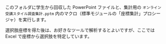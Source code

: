 このフォルダに学生から回収した PowerPoint ファイルと、集計用の `オンライン受講スタイル調査集計.pptm` 内のマクロ（標準モジュールの「座標集計」プロシージャ）を実行します。

選択肢座標を得た後は、お好きなツールで解析するとよいですが、ここでは Excel で座標から選択肢を特定しています。
